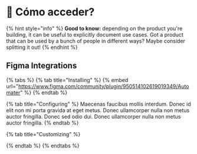 # 📩 Cómo acceder?

{% hint style="info" %}
**Good to know:** depending on the product you're building, it can be useful to explicitly document use cases. Got a product that can be used by a bunch of people in different ways? Maybe consider splitting it out!
{% endhint %}

## Figma Integrations

{% tabs %}
{% tab title="Installing" %}
{% embed url="https://www.figma.com/community/plugin/950514102619019349/Automater" %}
{% endtab %}

{% tab title="Configuring" %}
Maecenas faucibus mollis interdum. Donec id elit non mi porta gravida at eget metus. Donec ullamcorper nulla non metus auctor fringilla. Donec sed odio dui. Donec ullamcorper nulla non metus auctor fringilla.
{% endtab %}

{% tab title="Customizing" %}

{% endtab %}
{% endtabs %}
